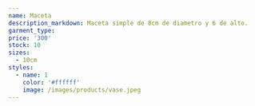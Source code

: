```yaml
---
name: Maceta
description_markdown: Maceta simple de 8cm de diametro y 6 de alto.
garment_type:
price: '300'
stock: 10
sizes:
  - 10cm
styles:
  - name: 1
    color: '#ffffff'
    image: /images/products/vase.jpeg
---
```

